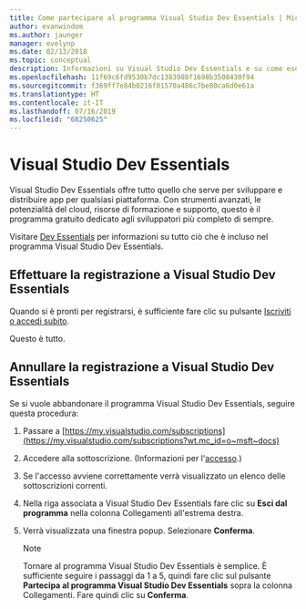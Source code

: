 ```yaml
---
title: Come partecipare al programma Visual Studio Dev Essentials | Microsoft Docs
author: evanwindom
ms.author: jaunger
manager: evelynp
ms.date: 02/13/2018
ms.topic: conceptual
description: Informazioni su Visual Studio Dev Essentials e su come eseguire l'iscrizione.
ms.openlocfilehash: 11f69c6fd9530b7dc1383988f1698b3508430f94
ms.sourcegitcommit: f369ff7e84b0216f01570a486c7be80ca6d0e61a
ms.translationtype: HT
ms.contentlocale: it-IT
ms.lasthandoff: 07/16/2019
ms.locfileid: "68250625"
---
```

# <a name="visual-studio-dev-essentials"></a>Visual Studio Dev Essentials

Visual Studio Dev Essentials offre tutto quello che serve per sviluppare e distribuire app per qualsiasi piattaforma. Con strumenti avanzati, le potenzialità del cloud, risorse di formazione e supporto, questo è il programma gratuito dedicato agli sviluppatori più completo di sempre.

Visitare [Dev Essentials](https://visualstudio.microsoft.com/dev-essentials/) per informazioni su tutto ciò che è incluso nel programma Visual Studio Dev Essentials.

## <a name="opt-in-to-visual-studio-dev-essentials"></a>Effettuare la registrazione a Visual Studio Dev Essentials

Quando si è pronti per registrarsi, è sufficiente fare clic su pulsante [Iscriviti o accedi subito](https://my.visualstudio.com/Benefits?wt.mc_id=o~msft~vscom~devessentials-hero~mt689&campaign=o~msft~vscom~devessentials-hero~mt689).

Questo è tutto.

## <a name="opt-out-of-visual-studio-dev-essentials"></a>Annullare la registrazione a Visual Studio Dev Essentials

Se si vuole abbandonare il programma Visual Studio Dev Essentials, seguire questa procedura:

1. Passare a [https://my.visualstudio.com/subscriptions](https://my.visualstudio.com/subscriptions?wt.mc_id=o~msft~docs)
2. Accedere alla sottoscrizione.  (Informazioni per l'[accesso](signing-in.md).)
3. Se l'accesso avviene correttamente verrà visualizzato un elenco delle sottoscrizioni correnti.
4. Nella riga associata a Visual Studio Dev Essentials fare clic su **Esci dal programma** nella colonna Collegamenti all'estrema destra.
5. Verrà visualizzata una finestra popup. Selezionare **Conferma**.

    > [!NOTE]
    > Tornare al programma Visual Studio Dev Essentials è semplice.  È sufficiente seguire i passaggi da 1 a 5, quindi fare clic sul pulsante **Partecipa al programma Visual Studio Dev Essentials** sopra la colonna Collegamenti. Fare quindi clic su **Conferma**.
